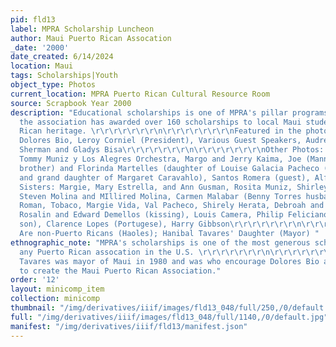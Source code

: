 ```yaml
---
pid: fld13
label: MPRA Scholarship Luncheon
author: Maui Puerto Rican Assocation
_date: '2000'
date_created: 6/14/2024
location: Maui
tags: Scholarships|Youth
object_type: Photos
current_location: MPRA Puerto Rican Cultural Resource Room
source: Scrapbook Year 2000
description: "Educational scholarships is one of MPRA's pillar programs and to date
  the association has awarded over 160 scholarships to local Maui students of Puerto
  Rican heritage. \r\r\r\r\r\r\r\n\r\r\r\r\r\r\r\nFeatured in the photos are:\r\r\r\r\r\r\r\nPodium:
  Dolores Bio, Leroy Corniel (President), Various Guest Speakers, Audrey Rocha Reed,
  Sherman and Gladys Bisa\r\r\r\r\r\r\r\n\r\r\r\r\r\r\r\nOther Photos:  Phil Secretarial,
  Tommy Muniz y Los Alegres Orchestra, Margo and Jerry Kaima, Joe (Manny is his twin
  brother) and Florinda Martelles (daughter of Louise Galacia Pacheco (Julius auntie)
  and grand daughter of Margaret Caravahlo), Santos Romera (guest), Alfredo, Torres
  Sisters: Margie, Mary Estrella, and Ann Gusman, Rosita Muniz, Shirley Shambalan,
  Steven Molina and MIllired Molina, Carmen Malabar (Benny Torres husband), Betty
  Roman, Tobaco, Margie Vida, Val Pacheco, Shirely Herata, Debroah and Derek Ortiz,
  Rosalin and Edward Demellos (kissing), Louis Camera, Philip Feliciano (Matelles'
  son), Clarence Lopes (Portugese), Harry Gibbson\r\r\r\r\r\r\r\n\r\r\r\r\r\r\r\nJudges:
  Are non-Puerto Ricans (Haoles); Hanibal Tavares' Daughter (Mayor) "
ethnographic_note: "MPRA's scholarships is one of the most generous scholarships from
  any Puerto Rican assocation in the U.S. \r\r\r\r\r\r\r\n\r\r\r\r\r\r\r\nHanibal
  Tavares was mayor of Maui in 1980 and was who encourage Dolores Bio and Audrey Rocha
  to create the Maui Puerto Rican Association."
order: '12'
layout: minicomp_item
collection: minicomp
thumbnail: "/img/derivatives/iiif/images/fld13_048/full/250,/0/default.jpg"
full: "/img/derivatives/iiif/images/fld13_048/full/1140,/0/default.jpg"
manifest: "/img/derivatives/iiif/fld13/manifest.json"
---
```

